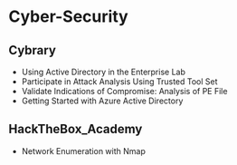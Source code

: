 # Cyber-Security


## Cybrary

* Using Active Directory in the Enterprise Lab
* Participate in Attack Analysis Using Trusted Tool Set
* Validate Indications of Compromise: Analysis of PE File
* Getting Started with Azure Active Directory

## HackTheBox_Academy

* Network Enumeration with Nmap
